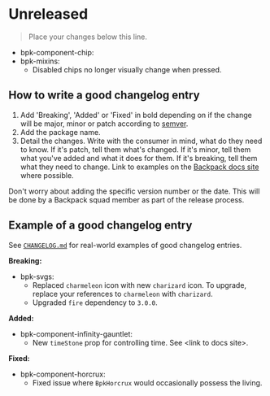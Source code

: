 # Unreleased

> Place your changes below this line.

- bpk-component-chip:
- bpk-mixins:
  - Disabled chips no longer visually change when pressed.

## How to write a good changelog entry

1. Add 'Breaking', 'Added' or 'Fixed' in bold depending on if the change will be major, minor or patch according to [semver](semver.org).
2. Add the package name.
3. Detail the changes. Write with the consumer in mind, what do they need to know. If it's patch, tell them what's changed. If it's minor, tell them what you've added and what it does for them. If it's breaking, tell them what they need to change. Link to examples on the [Backpack docs site](backpack.github.io) where possible.

Don't worry about adding the specific version number or the date. This will be done by a Backpack squad member as part of the release process.

## Example of a good changelog entry

See [`CHANGELOG.md`](CHANGELOG.md) for real-world examples of good changelog entries.

**Breaking:**

- bpk-svgs:
  - Replaced `charmeleon` icon with new `charizard` icon. To upgrade, replace your references to `charmeleon` with `charizard`.
  - Upgraded `fire` dependency to `3.0.0`.

**Added:**

- bpk-component-infinity-gauntlet:
  - New `timeStone` prop for controlling time. See &lt;link to docs site&gt;.

**Fixed:**

- bpk-component-horcrux:
  - Fixed issue where `BpkHorcrux` would occasionally possess the living.
